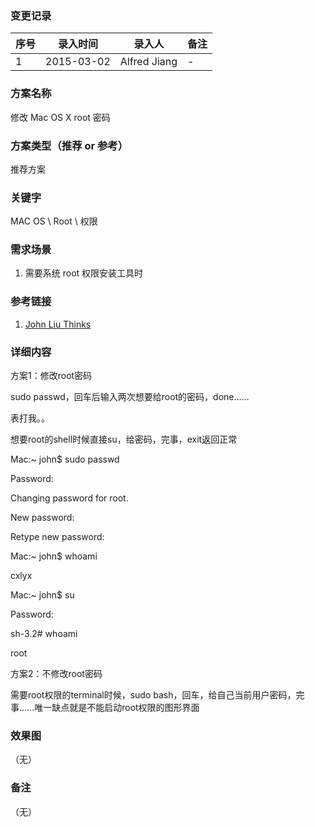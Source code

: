 ### 变更记录
| 序号 | 录入时间 | 录入人 | 备注 |
| -- | -- | -- | -- |
| 1 | 2015-03-02 | Alfred Jiang | - |

### 方案名称
修改 Mac OS X root 密码

### 方案类型（推荐 or 参考）
推荐方案

### 关键字
MAC OS \ Root \ 权限

### 需求场景
1. 需要系统 root 权限安装工具时

### 参考链接
1. [John Liu Thinks](http://johnliu.info/mac/xiao_xiao_de_hei_yi_ba_macosx-_xiu_gai_root_mi_ma/)

### 详细内容

方案1：修改root密码

sudo passwd，回车后输入两次想要给root的密码，done……

表打我。。

想要root的shell时候直接su，给密码，完事，exit返回正常

Mac:~ john$ sudo passwd

Password:

Changing password for root.

New password:

Retype new password:

Mac:~ john$ whoami

cxlyx

Mac:~ john$ su

Password:

sh-3.2# whoami

root

方案2：不修改root密码

需要root权限的terminal时候，sudo bash，回车，给自己当前用户密码，完事……唯一缺点就是不能启动root权限的图形界面

### 效果图
（无）

### 备注
（无）
